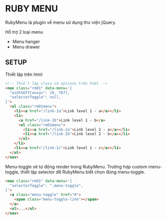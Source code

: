 # RUBY MENU

RubyMenu là plugin về menu sử dụng thư viện jQuery.

Hỗ trợ 2 loại menu
+ Menu hanger
+ Menu drawer


## SETUP

Thiết lập trên html

``` html
<!-- Thiết lập class và options trên html -->
<nav class="rm01" data-menu='{
  "widthOffCanvas": [0, 767],
  "selectorToggle": null,
}'>
  <ul class="rm01menu">
    <li><a href="/link-1a">Link level 1 - a</a></li>
    <li>
      <a href="/link-1b">Link level 1 - b</a>
      <ul class="rm01menu">
        <li><a href="/link-2a">Link level 2 - a</a></li>
        <li><a href="/link-2b">Link level 2 - b</a></li>
      </ul>
    </li>
    <li><a href="/link-1c">Link level 1 - c</a></li>
  </ul>
</nav>
```


Menu-toggle sẽ tự động render trong RubyMenu.
Trường hợp custom menu-toggle, thiết lập selector để RubyMenu biết chọn đúng menu-toggle.

``` html
<nav class="rm01" data-menu='{
  "selectorToggle": ".menu-toggle",
}'>
  <a class="menu-toggle" href="#">
    <span class="menu-toggle-line"></span>
  </a>
  <ul>...</ul>
</nav>
```